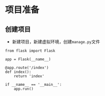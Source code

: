# 项目准备

## 创建项目

* 新建项目，新建虚拟环境，创建`manage.py`文件

```
from flask import Flask

app = Flask(__name__)

@app.route('/index')
def index():
    return 'index'

if __name__ == '__main__':
    app.run()
```



